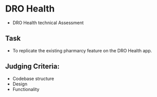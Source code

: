 # DRO Health
- DRO Health technical Assessment

## Task
- To replicate the existing pharmarcy feature on the DRO Health app. 

## Judging Criteria:
- Codebase structure
- Design
- Functionality
